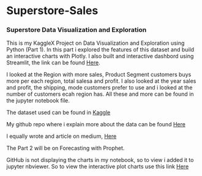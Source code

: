 # Superstore-Sales
### Superstore Data Visualization and Exploration
This is my KaggleX Project on Data Visualization and Exploration using Python (Part 1). 
In this part i explored the features of this dataset and build an interactive charts with Plotly. I also built and interactive dashbord using Streamlit, the link can be found [Here](https://medium.com/@oriji.sandra_21900/building-interactive-charts-with-plotly-07a379452c74).

I looked at the Region with more sales, Product Segment customers buys more per each region, total salesa and profit. I also looked at the year sales and profit, the shipping, mode customers prefer to use and i looked at the number of customers ecah region has. All these and more can be found in the jupyter notebook file.

The dataset used can be found in [Kaggle](https://www.kaggle.com/datasets/vivek468/superstore-dataset-final)

My github repo where i explain more about the data can be found [Here](https://www.kaggle.com/datasets/vivek468/superstore-dataset-final)


I equally wrote and article on medium, [Here](https://medium.com/@oriji.sandra_21900/building-interactive-charts-with-plotly-07a379452c74)

The Part 2 will be on Forecasting with Prophet.

GitHub is not displaying the charts in my notebook, so to view i added it to jupyter nbviewer. So to view the interactive plot charts use this link [Here](https://nbviewer.org/github/Onyinye91-ctrl/Superstore-Sales/blob/main/stores.ipynb)
